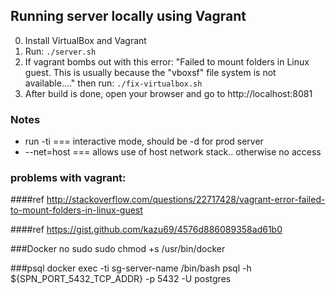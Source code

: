 ## Running server locally using Vagrant

0. Install VirtualBox and Vagrant
1. Run: ```./server.sh```
2. If vagrant bombs out with this error: "Failed to mount folders in Linux guest. This is usually because the "vboxsf" file system is not available...." then run:
 ```./fix-virtualbox.sh```
3. After build is done, open your browser and go to http://localhost:8081


### Notes

* run -ti === interactive mode, should be -d for prod server
* --net=host === allows use of host network stack.. otherwise no access

### problems with vagrant:

####ref http://stackoverflow.com/questions/22717428/vagrant-error-failed-to-mount-folders-in-linux-guest

####ref https://gist.github.com/kazu69/4576d886089358ad61b0

###Docker no sudo
sudo chmod +s /usr/bin/docker

###psql
docker exec -ti sg-server-name /bin/bash
psql -h ${SPN_PORT_5432_TCP_ADDR} -p 5432 -U postgres
